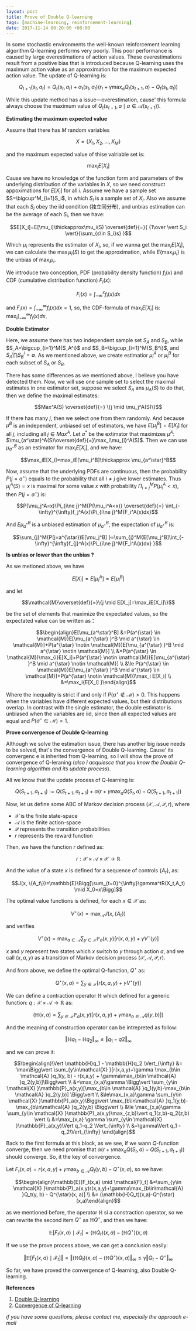 ```yaml
---
layout: post
title: Prove of Double Q-learning
tags: [machine-learning, reinforcement-learning]
date: 2017-11-14 00:20:00 +08:00
---
```


In some stochastic environments the well-known reinforcement learning algorithm Q-learning performs very poorly. This poor performance is caused by large overestimations of action values. These overestimations result from a positive bias that is introduced because Q-learning uses the maximum action value as an approximation for the maximum expected action value. The update of Q-learning is:

$$Q_{t+1}(s_t,a_t)=Q_t(s_t,a_t)+\alpha_t(s_t,a_t)(r_t+\gamma \max_a Q_t(s_{t+1},a)-Q_t(s_t,a_t))$$

While this update method has a issue—overestimation, cause' this formula always choose the maximum value of $Q_t(s_{t+1},a \mid a \in \mathcal{A}(s_{t+1}))$. 

**Estimating the maximum expected value**

Assume that there has $M$ random variables 

$$X=\{ X_1, X_2,…,X_M \}$$

and the maximum expected value of thise valriable set is:

$$\max_{i}E[X_i]$$

Cause we have no knowledge of the function form and parameters of the underlying distribution of the variables in $X$, so we need construct appoximations for $E[X_i]$ for all $i$. Assume we have a sample set $S=\bigcup^M_{i=1}S_i$, in which $S_i$ is a sample set of $X_i$. Also we assume that each $S_i$ obey the iid condition (独立同分布), and unbias estimation can be the average of each $S_i$, then we have:

$$E[X_i]=E[\mu_i]\thickapprox\mu_i(S) \overset{def}{=}{ {1\over \vert S_i \vert}{\sum_{s\in S_i}s} }$$

Which $\mu_i$ represents the estimator of $X_i$, so, if we wanna get the $\max_i{E[X_i] }$, we can calculate the $\max \mu_i(S)$ to get the approximation, while $E\{ \max_i \mu_i \}$ is the unbias of $\max_i \mu_i$.

We introduce two conception, PDF (probability density function) $f_i(x)$ and CDF (cumulative distribution function) $F_i(x)$:

$$F_i(x)=\int_{-\infty}^{x}f_i(x)dx$$

and $F_i(x) = \int_{-\infty}^{\infty}f_i(x)dx=1$, so, the CDF-formula of $\max_i{E[X_i] }$ is: $\max_i\int_{-\infty}^{\infty}f_i(x)dx$.

**Double Estimator**

Here, we assume there has two independent sample set $S_A$ and $S_B$, while $S_A=\bigcup_{i=1}^M{S_A^i}$ and $S_B=\bigcup_{i=1}^M{S_B^i}$, and $S_A^i \bigcap S_B^i=\emptyset$. As we mentioned above, we create estimatior $\mu_i^A$ or $\mu_i^B$ for each subset of $S_A$ or $S_B$.

There has some differences as we mentioned above, I believe you have detected them. Now, we will use one sample set to select the maximal estimates in one estimator set, suppose we select $S_A$ ans $\mu_A(S)$ to do that, then we define the maximal estimates:

$$Max^A(S) \overset{def}{=} \{j \mid \mu_j^A(S)\}$$

If there has many $j$, then we select one from them randomly. And because $\mu^B$ is an independent, unbiased set of estimators, we have $E[\mu_j^B]=E[X_j]$ for all $j$, including all $j \in Max^A$. Let $a^{*}$ be the extimator that maximizes $\mu^A$: $\mu_{a^\star}^A(S)\overset{def}{=}\max_i\mu_{i}^A(S)$. Then we can use $\mu_{a^\star }^B$ as an estimator for $\max_iE[X_i]$, and we have:

$$\max_iE[X_i]=max_iE[\mu_i^B]\thickapprox \mu_{a^\star}^B$$

Now, assume that the underlying PDFs are continuous, then the probability $P(j=a^{\star})$ equals to the probability that all $i \ne j$ give lower estimates. Thus $\mu_j^A(S)=x$ is maximal for some value $x$ with probability $\Pi_{i \ne j}^M{P(\mu_i^A<x)}$, then $P(j=a^\star)$ is:

$$P(\mu_j^A=x)\Pi_{i\ne j}^M{P(\mu_i^A<x)} \overset{def}{=} \int_{-\infty}^{\infty}f_j^A(x)\Pi_{i\ne j}^M{F_i^A(x)dx}$$

And $E{\mu_{a^{*} }^B}$ is a unbiased estimation of $\mu_{a^\star}^B$, the expectation of $\mu_{a^\star }^B$ is:

$$\sum_{j}^M{P(j=a^{\star})E[\mu_j^B] }=\sum_{j}^M{E[\mu_j^B]\int_{-\infty}^{\infty}f_{j}^A(x)\Pi_{i\ne j}^M{F_i^A(x)dx} }$$

**Is unbias or lower than the unbias ?**

As we metioned above, we have 

$$E[X_i]=E[\mu_i^A]=E[\mu_i^B]$$

and let

$$\mathcal{M}\overset{def}{=}\{j \mid E[X_j]=\max_iE[X_i]\}$$

be the set of elements that maximize the expectated values, so the expectated value can be written as：

$$\begin{align}E[\mu_{a^\star}^B]  &=P(a^{\star} \in \mathcal{M})E[\mu_{a^{\star} }^B \mid a^{\star} \in \mathcal{M}]+P(a^{\star} \notin \mathcal{M})E[\mu_{a^{\star} }^B \mid a^{\star} \notin \mathcal{M}] \\ &=P(a^{\star} \in \mathcal{M})\max_{i}E[X_i]+P(a^{\star} \notin \mathcal{M})E[\mu_{a^{\star} }^B \mid a^{\star} \notin \mathcal{M}] \\ &\le P(a^{\star} \in \mathcal{M})E[\mu_{a^{\star} }^B \mid a^{\star} \in \mathcal{M}]+P(a^{\star} \notin \mathcal{M})\max_i E[X_i] \\ &=\max_i{E[X_i] }\end{align}$$

Where the inequality is strict if and only if $P(a^{\star} \notin \mathcal{M}) > 0$. This happens when the variables have different expected values, but their distributions overlap. In contrast with the single estimator, the double estimator is unbiased when the variables are iid, since then all expected values are equal and $P(a^{\star} \in \mathcal{M})=1$.

**Prove convergence of Double Q-learning**

Although we solve the estimation issue, there has another big issue needs to be solved, that's the convergence of Double Q-learning. Cause' its convergenc e is inherited from Q-learning, so I will show the prove of convergence of Q-leraning (*also I acquiesce that you know the Double Q-learning algorithm and its update process*).

All we know that the update process of Q-learning is: 

$$Q(S_{t+1}, a_{t+1}) := Q(S_{t+1}, a_{t+1}) + \alpha(r+\gamma\max_{a}Q(S_{t}, a) - Q(S_{t+1}, a_{t+1}))$$

Now, let us define some ABC of Markov decision process $(\mathcal{X}, \mathcal{A}, \mathcal{P}, r)$, where

- $\mathcal{X}$ is the finite state-space
- $\mathcal{A}$ is the finite action-space
- $\mathcal{P}$ represents the transition probabilities
- $r$ represents the reward function

Then, we have the function $r$ defined as:

$$r: \mathcal{X} \times \mathcal{A} \times \mathcal{X} \rightarrow \mathbb{R}$$

And the value of a state $x$ is defined for a sequence of controls $\{A_t\}$, as:

$$J(x, \{A_t\})=\mathbb{E}\Bigg[\sum_{t=0}^{\infty}\gamma^tR(X_t,A_t) \mid X_0=x\Bigg]$$

The optimal value functions is defined, for each $x \in \mathcal{X}$ as:

$$V^{\star}(x)=\max_{\mathcal{A} }J(x,\{A_t\})$$

and verifies

$$V^{\star}(x)=\max_{a\in \mathcal{A}}\sum_{y\in \mathcal{X} }\mathbb{P}_a(x,y)[r(x,a,y)+\gamma V^{\star}(y)]$$

$x$ and $y$ represent two states which $x$ switch to $y$ through action $a$, and we call $(x, a, y)$ as a transition of Markov decision process $(\mathcal{X}, \mathcal{A}, \mathcal{P}, r)$.

And from above, we define the optimal Q-function, $Q^{\star}$ as:

$$Q^{\star}(x, a)=\sum_{y\in \mathcal{X} }[r(x,a,y)+\gamma V^{\star}(y)]$$

We can define a contraction operator $\mathbb{H}$ which defined for a generic function: $q: \mathcal{X} \times \mathcal{A} \rightarrow \mathbb{R}$ as:

$$(\mathbb{H}(x,a)=\sum_{y\in \mathcal{X} }\mathbb{P}_a(x,y)[r(x,a,y)+\gamma \max_{b\in \mathcal{A} }q(y,b)])$$

And the meaning of construction operator can be intrepreted as follow:

$$\Vert \mathbb{H}q_1 - \mathbb{H}q_2 \Vert_{\infty} \le \Vert q_1 - q2\Vert_{\infty}$$

and we can prove it:

$$\begin{align}\Vert \mathbb{H}q_1 - \mathbb{H}q_2 \Vert_{\infty} &= \max\Bigg\vert \sum_{y\in\mathcal{X} }[r(x,a,y)+\gamma \max_{b\in \mathcal{A} }q_1(y, b) - r(x,a,y) + \gamma\max_{b\in \mathcal{A} }q_2(y,b)]\Bigg\vert \\ &=\max_{x,a}\gamma \Bigg\vert \sum_{y\in \mathcal{X} }\mathbb{P}_a(x,y)[\max_{b\in \mathcal{A} }q_1(y,b)-\max_{b\in \mathcal{A} }q_2(y,b)] \Bigg\vert  \\  &\le\max_{x,a}\gamma \sum_{y\in \mathcal{X} }\mathbb{P}_a(x,y)\Bigg\vert \max_{b\in\mathcal{A} }q_1(y,b)-\max_{b\in\mathcal{A} }q_2(y,b) \Bigg\vert  \\  &\le \max_{x,a}\gamma \sum_{y\in \mathcal{X} }\mathbb{P}_a(x,y)\max_{z,b}\vert q_1(z,b)-q_2(z,b) \vert \\  &=\max_{x,a} \gamma \sum_{y\in \mathcal{X} }\mathbb{P}_a(x,y)\Vert q_1-q_2 \Vert_{\infty}  \\  &=\gamma\Vert q_1 - q_2\Vert_{\infty} \end{align}$$

Back to the first formula at this block, as we see, if we wann $Q$-function converge, then we need promise that $\alpha(r+\gamma\max_{a}Q(S_{t}, a) - Q(S_{t+1}, a_{t+1}))$ should converge. So, it the key of convergence.

Let $F_t(x,a)=r(x,a,y)+\gamma\max_{b\in\mathcal{A} }Q_t(y, b) - Q^{\star}(x, a)$, so we have:

$$\begin{align}\mathbb{E}[F_t(x,a) \mid \mathcal{F}_t] &=\sum_{y\in \mathcal{X} }\mathbb{P}_a(x,y)r(x,a,y)+\gamma\max_{b\in\mathcal{A} }Q_t(y, b) - Q^{\star}(x, a)] \\ &= (\mathbb{H}Q_t)(x,a)-Q^{\star}(x,a)\end{align}$$

as we mentioned before, the operator $\mathbb{H}$ si a constraction operator, so we can rewrite the second item $Q^{\star}$ as $\mathbb{H}Q^{\star}$, and then we have:

$$\mathbb{E}[F_t(x,a) \mid \mathcal{F}_t]=(\mathbb{H}Q_t)(x,a)-(\mathbb{H}Q^{\star})(x,a)$$

If we use the prove process above, we can get a conclusion easily:

$$\Big\Vert\mathbb{E}[F_t(x,a) \mid \mathcal{F}_t]\Big\Vert=\Big\Vert(\mathbb{H}Q_t)(x,a)-(\mathbb{H}Q^{\star})(x,a)\Big\Vert_{\infty} \le \gamma\Vert Q_t-Q^{\star} \Vert_{\infty}$$

So far, we have proved the convergence of Q-learning, also Double Q-learning.

**References**

1. [Double Q-learning](https://papers.nips.cc/paper/3964-double-q-learning)
2. [Convergence of Q-learning](http://users.isr.ist.utl.pt/~mtjspaan/readingGroup/ProofQlearning.pdf)

*if you have some questions, please contact me, especially the approach e-mail*